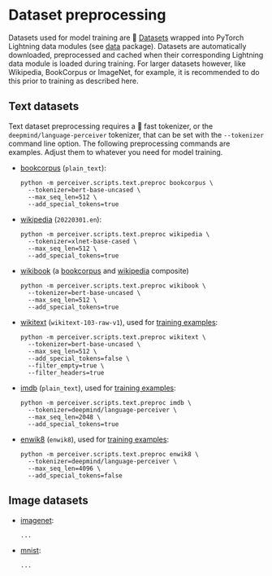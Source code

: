 # Dataset preprocessing

Datasets used for model training are 🤗 [Datasets](https://huggingface.co/docs/datasets) wrapped into PyTorch Lightning
data modules (see [data](../perceiver/data) package). Datasets are automatically downloaded, preprocessed and cached
when their corresponding Lightning data module is loaded during training. For larger datasets however, like Wikipedia,
BookCorpus or ImageNet, for example, it is recommended to do this prior to training as described here.

## Text datasets

Text dataset preprocessing requires a 🤗 fast tokenizer, or the `deepmind/language-perceiver` tokenizer, that can be
set with the `--tokenizer` command line option. The following preprocessing commands are examples. Adjust them to
whatever you need for model training.

- [bookcorpus](https://huggingface.co/datasets/bookcorpus) (`plain_text`):

    ```shell
    python -m perceiver.scripts.text.preproc bookcorpus \
      --tokenizer=bert-base-uncased \
      --max_seq_len=512 \
      --add_special_tokens=true
    ```

- [wikipedia](https://huggingface.co/datasets/wikipedia) (`20220301.en`):

    ```shell
    python -m perceiver.scripts.text.preproc wikipedia \
      --tokenizer=xlnet-base-cased \
      --max_seq_len=512 \
      --add_special_tokens=true
    ```

- [wikibook](../perceiver/data/text/wikibook.py) (a [bookcorpus](https://huggingface.co/datasets/bookcorpus) and [wikipedia](https://huggingface.co/datasets/wikipedia) composite)

    ```shell
    python -m perceiver.scripts.text.preproc wikibook \
      --tokenizer=bert-base-uncased \
      --max_seq_len=512 \
      --add_special_tokens=true
    ```

- [wikitext](https://huggingface.co/datasets/wikitext) (`wikitext-103-raw-v1`), used for [training examples](training-examples.md):

    ```shell
    python -m perceiver.scripts.text.preproc wikitext \
      --tokenizer=bert-base-uncased \
      --max_seq_len=512 \
      --add_special_tokens=false \
      --filter_empty=true \
      --filter_headers=true
    ```

- [imdb](https://huggingface.co/datasets/imdb) (`plain_text`), used for [training examples](training-examples.md):

    ```shell
    python -m perceiver.scripts.text.preproc imdb \
      --tokenizer=deepmind/language-perceiver \
      --max_seq_len=2048 \
      --add_special_tokens=true
    ```

- [enwik8](https://huggingface.co/datasets/enwik8) (`enwik8`), used for [training examples](training-examples.md):

    ```shell
    python -m perceiver.scripts.text.preproc enwik8 \
      --tokenizer=deepmind/language-perceiver \
      --max_seq_len=4096 \
      --add_special_tokens=false
    ```

## Image datasets

- [imagenet](https://huggingface.co/datasets/imagenet-1k):

    ```shell
    ...
    ```

- [mnist](https://huggingface.co/datasets/mnist):

    ```shell
    ...
    ```
